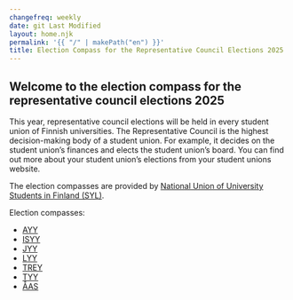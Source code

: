 ```yaml
---
changefreq: weekly
date: git Last Modified
layout: home.njk
permalink: '{{ "/" | makePath("en") }}'
title: Election Compass for the Representative Council Elections 2025
---
```


## Welcome to the election compass for the representative council elections 2025

This year, representative council elections will be held in every student union
of Finnish universities. The Representative Council is the highest
decision-making body of a student union. For example, it decides on the student
union’s finances and elects the student union’s board. You can find out more
about your student union’s elections from your student unions website.

The election compasses are provided by
[National Union of University Students in Finland (SYL)](https://syl.fi/en/).

Election compasses:

- [AYY](/en/ayy/)
- [ISYY](/en/isyy/)
- [JYY](https://jyy-vaa-2025-frontend.onrender.com/)
- [LYY](/en/lyy/)
- [TREY](/en/trey/)
- [TYY](/en/tyy/)
- [ÅAS](/en/aas/)
